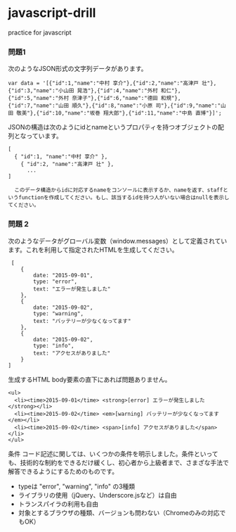 # javascript-drill
practice for javascript


### 問題1
次のようなJSON形式の文字列データがあります。
```
var data = '[{"id":1,"name":"中村 享介"},{"id":2,"name":"高津戸 壮"},{"id":3,"name":"小山田 晃浩"},{"id":4,"name":"外村 和仁"},{"id":5,"name":"外村 奈津子"},{"id":6,"name":"德田 和規"},{"id":7,"name":"山田 順久"},{"id":8,"name":"小原 司"},{"id":9,"name":"山田 敬美"},{"id":10,"name":"坂巻 翔大郎"},{"id":11,"name":"中島 直博"}]';
```
JSONの構造は次のようにidとnameというプロパティを持つオブジェクトの配列となっています。

```
[
  { "id":1, "name":"中村 享介" },
    { "id":2, "name":"高津戸 壮" },
      ...
]
```
      このデータ構造からidに対応するnameをコンソールに表示するか、nameを返す、staffというfunctionを作成してください。もし、該当するidを持つ人がいない場合はnullを表示してください。
      

### 問題 2
次のようなデータがグローバル変数（window.messages）として定義されています。これを利用して指定されたHTMLを生成してください。
```
 [
    {
        date: "2015-09-01",
        type: "error",
        text: "エラーが発生しました"
    },
    {
        date: "2015-09-02",
        type: "warning",
        text: "バッテリーが少なくなってます"
    },
    {
        date: "2015-09-02",
        type: "info",
        text: "アクセスがありました"
    }
]
```
生成するHTML
body要素の直下にあれば問題ありません。
```
<ul>
  <li><time>2015-09-01</time> <strong>[error] エラーが発生しました</strong></li>
  <li><time>2015-09-02</time> <em>[warning] バッテリーが少なくなってます</em></li>
  <li><time>2015-09-02</time> <span>[info] アクセスがありました</span></li>
</ul>
```
条件
コード記述に関しては、いくつかの条件を明示しました。条件といっても、技術的な制約をできるだけ緩くし、初心者から上級者まで、さまざな手法で解答できるようにするためのものです。

- typeは "error", "warning", "info" の3種類
- ライブラリの使用（jQuery、Underscore.jsなど）は自由
- トランスパイラの利用も自由
- 対象とするブラウザの種類、バージョンも問わない（Chromeのみの対応でもOK）

